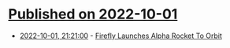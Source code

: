 # [Published on 2022-10-01](index.md)

* [2022-10-01, 21:21:00](https://science.slashdot.org/story/22/10/01/1959249/firefly-launches-alpha-rocket-to-orbit?utm_source=rss1.0mainlinkanon&utm_medium=feed) - [Firefly Launches Alpha Rocket To Orbit](https://science.slashdot.org/story/22/10/01/1959249/firefly-launches-alpha-rocket-to-orbit?utm_source=rss1.0mainlinkanon&utm_medium=feed)
